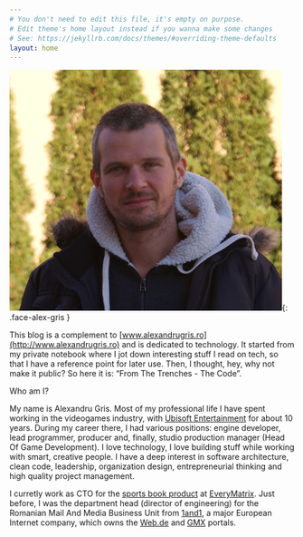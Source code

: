 ```yaml
---
# You don't need to edit this file, it's empty on purpose.
# Edit theme's home layout instead if you wanna make some changes
# See: https://jekyllrb.com/docs/themes/#overriding-theme-defaults
layout: home
---
```


![This is me](assets/me.png){: .face-alex-gris }

This blog is a complement to [www.alexandrugris.ro](http://www.alexandrugris.ro) and is dedicated to technology. It started from my private notebook where I jot down interesting stuff I read on tech, so that I have a reference point for later use. Then, I thought, hey, why not make it public? So here it is: “From The Trenches - The Code”.

Who am I?

My name is Alexandru Gris. Most of my professional life I have spent working in the videogames industry, with [Ubisoft Entertainment](https://www.ubisoft.com/en-GB/) for about 10 years. 
During my career there, I had various positions: engine developer, lead programmer, producer and, finally, studio production manager (Head Of Game Development). I love technology, I love building stuff while working with smart, creative people. 
I have a deep interest in software architecture, clean code, leadership, organization design, entrepreneurial thinking and high quality project management.

I curretly work as CTO for the [sports book product](https://everymatrix.com/oddsmatrix) at [EveryMatrix](https://everymatrix.com/). Just before, I was the department head (director of engineering) for the Romanian Mail And Media Business Unit from [1and1](https://www.1und1.de/), a major European Internet company, which owns the [Web.de](https://web.de) and [GMX](https://gmx.de) portals.

